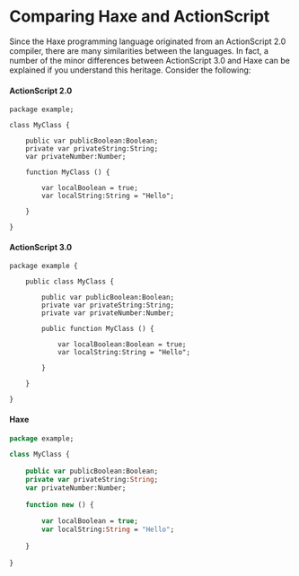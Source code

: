 # Comparing Haxe and ActionScript

Since the Haxe programming language originated from an ActionScript 2.0 compiler, there are many similarities between the languages. In fact, a number of the minor differences between ActionScript 3.0 and Haxe can be explained if you understand this heritage. Consider the following:

#### ActionScript 2.0

```as2
package example;

class MyClass {
    
    public var publicBoolean:Boolean;
    private var privateString:String;
    var privateNumber:Number;
    
    function MyClass () {
        
        var localBoolean = true;
        var localString:String = "Hello";
        
    }

}
```

#### ActionScript 3.0

```as3
package example {
    
    public class MyClass {
        
        public var publicBoolean:Boolean;
        private var privateString:String;
        private var privateNumber:Number;
        
        public function MyClass () {
            
            var localBoolean:Boolean = true;
            var localString:String = "Hello";
            
        }

    }

}
```

#### Haxe

```haxe
package example;

class MyClass {
    
    public var publicBoolean:Boolean;
    private var privateString:String;
    var privateNumber:Number;
    
    function new () {
        
        var localBoolean = true;
        var localString:String = "Hello";
        
    }
    
}
```
